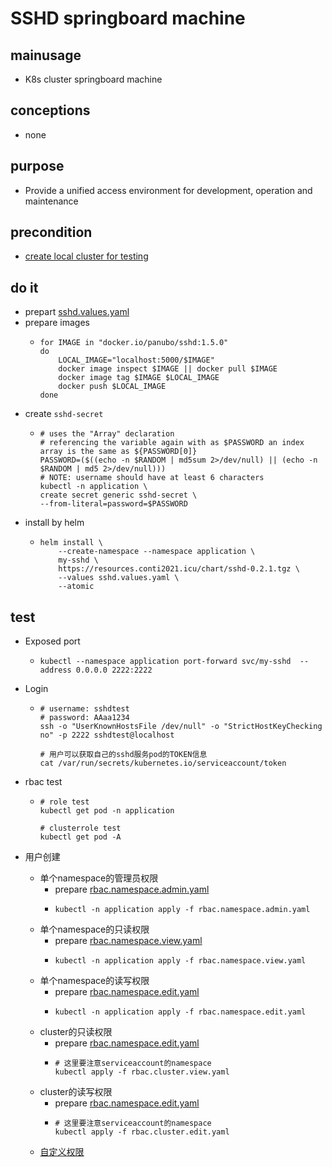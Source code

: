 # SSHD springboard machine

## mainusage
* K8s cluster springboard machine

## conceptions
* none

## purpose
* Provide a unified access environment for development, operation and maintenance

## precondition
* [create local cluster for testing](/kubernetes/basic/local.cluster.for.testing.md)

## do it
* prepart [sshd.values.yaml](sshd/sshd.values.yaml.md)
* prepare images
  * ```shell
    for IMAGE in "docker.io/panubo/sshd:1.5.0"
    do
        LOCAL_IMAGE="localhost:5000/$IMAGE"
        docker image inspect $IMAGE || docker pull $IMAGE
        docker image tag $IMAGE $LOCAL_IMAGE
        docker push $LOCAL_IMAGE
    done
    ```
* create `sshd-secret`
  * ```shell
    # uses the "Array" declaration
    # referencing the variable again with as $PASSWORD an index array is the same as ${PASSWORD[0]}
    PASSWORD=($((echo -n $RANDOM | md5sum 2>/dev/null) || (echo -n $RANDOM | md5 2>/dev/null)))
    # NOTE: username should have at least 6 characters
    kubectl -n application \
    create secret generic sshd-secret \
    --from-literal=password=$PASSWORD
    ```
* install by helm
  * ```shell
    helm install \
        --create-namespace --namespace application \
        my-sshd \
        https://resources.conti2021.icu/chart/sshd-0.2.1.tgz \
        --values sshd.values.yaml \
        --atomic
    ```

## test
* Exposed port
  * ```shell
    kubectl --namespace application port-forward svc/my-sshd  --address 0.0.0.0 2222:2222
    ```
* Login
  * ```shell
    # username: sshdtest
    # password: AAaa1234
    ssh -o "UserKnownHostsFile /dev/null" -o "StrictHostKeyChecking no" -p 2222 sshdtest@localhost
    
    # 用户可以获取自己的sshd服务pod的TOKEN信息
    cat /var/run/secrets/kubernetes.io/serviceaccount/token
    
    ```
* rbac test
  * ```shell
    # role test
    kubectl get pod -n application
    
    # clusterrole test
    kubectl get pod -A
    ```
    
* 用户创建
  * 单个namespace的管理员权限
    * prepare [rbac.namespace.admin.yaml](sshd/rbac.namespace.admin.yaml)
    * ```shell
      kubectl -n application apply -f rbac.namespace.admin.yaml
      ```
  * 单个namespace的只读权限
    * prepare [rbac.namespace.view.yaml](sshd/rbac.namespace.view.yaml)
    * ```shell
      kubectl -n application apply -f rbac.namespace.view.yaml
      ```
  * 单个namespace的读写权限
    * prepare [rbac.namespace.edit.yaml](sshd/rbac.namespace.edit.yaml)
    * ```shell
      kubectl -n application apply -f rbac.namespace.edit.yaml
      ```
  * cluster的只读权限
    * prepare [rbac.namespace.edit.yaml](sshd/rbac.cluster.edit.yaml)
    * ```shell
      # 这里要注意serviceaccount的namespace
      kubectl apply -f rbac.cluster.view.yaml
      ```
  * cluster的读写权限
    * prepare [rbac.namespace.edit.yaml](sshd/rbac.cluster.edit.yaml)
    * ```shell
      # 这里要注意serviceaccount的namespace
      kubectl apply -f rbac.cluster.edit.yaml
      ```    
  * [自定义权限](../resources/rbac.md)
